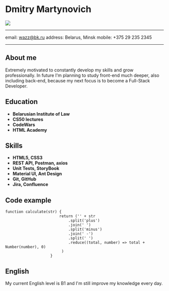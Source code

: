 Dmitry Martynovich
============

![](https://www.meme-arsenal.com/memes/3a7046f2872cd1243da63ef9b218fa3a.jpg)
-------------------     ----------------------------
email:                        wazz@bk.ru
address:                      Belarus, Minsk
mobile:                       +375 29 235 2345
-------------------     ----------------------------

About me
--------------------
Extremely motivated to constantly develop my skills and grow professionally. In future I'm planning to study front-end much deeper, also including back-end, because my next focus is to become a Full-Stack Developer.

Education
---------

- **Belarusian Institute of Law**
- **CS50 lectures**
- **CodeWars**
- **HTML Academy**

Skills
----------

- **HTML5, CSS3**
- **REST API, Postman, axios**
- **Unit Tests, StoryBook**
- **Material UI, Ant Design**
- **Git, GitHub**
- **Jira, Confluence**

Code example
--------------------
```
function calculate(str) {
                        return ('' + str
                            .split('plus')
                            .join(' ')
                            .split('minus')
                            .join(' -')
                            .split(' ')
                            .reduce((total, number) => total + Number(number), 0)
                         )
                    }
```
English
----------------------------------------
My current English level is B1 and I'm still improve my knowledge every day.



